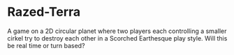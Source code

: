 # Razed-Terra

A game on a 2D circular planet where two players each controlling a smaller cirkel try to destroy each other in a Scorched Earthesque play style.
Will this be real time or turn based?
